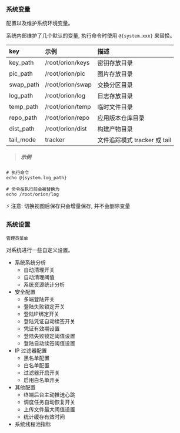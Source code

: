 ### 系统变量

配置以及维护系统环境变量。

系统内部维护了几个默认的变量, 执行命令时使用 `@{system.xxx}` 来替换。

| key       | 示例               | 描述                    |
|:----------|:-----------------|:----------------------|
| key_path  | /root/orion/keys | 密钥存放目录                |
| pic_path  | /root/orion/pic  | 图片存放目录                |
| swap_path | /root/orion/swap | 交换分区目录                | 
| log_path  | /root/orion/log  | 日志存放目录                | 
| temp_path | /root/orion/temp | 临时文件目录                | 
| repo_path | /root/orion/repo | 应用版本仓库目录              | 
| dist_path | /root/orion/dist | 构建产物目录                | 
| tail_mode | tracker          | 文件追踪模式 tracker 或 tail | 

> ##### 示例

```
# 执行命令
echo @{system.log_path}

# 命令在执行前会被替换为
echo /root/orion/log 
```

⚡ 注意: 切换视图后保存只会增量保存, 并不会删除变量

### 系统设置

`管理员菜单`

对系统进行一些自定义设置。

* 系统系统分析
    * 自动清理开关
    * 自动清理阈值
    * 系统资源统计分析
* 安全配置
    * 多端登陆开关
    * 登陆失败锁定开关
    * 登陆IP绑定开关
    * 登陆凭证自动续签开关
    * 凭证有效期设置
    * 登陆失败锁定阈值设置
    * 登陆自动续签阈值设置
* IP 过滤器配置
    * 黑名单配置
    * 白名单配置
    * 过滤器开启开关
    * 启用白名单开关
* 其他配置
    * 终端后台主动推送心跳
    * 调度任务自动恢复开关
    * 上传文件最大阈值设置
    * 统计缓存有效时间
* 系统线程池指标
